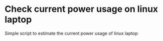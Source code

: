 # Check current power usage on linux laptop

Simple script to estimate the current power usage of linux laptop
